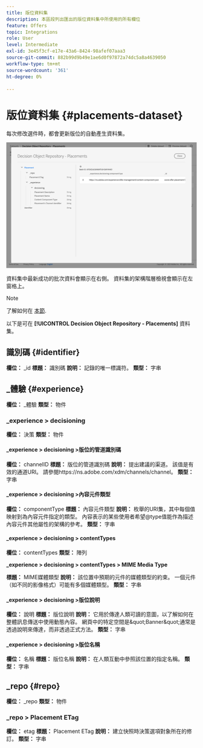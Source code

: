 ```yaml
---
title: 版位資料集
description: 本區段列出匯出的版位資料集中所使用的所有欄位
feature: Offers
topic: Integrations
role: User
level: Intermediate
exl-id: 3e45f3cf-e17e-43a6-8424-98afef07aaa3
source-git-commit: 882b99d9b49e1ae6d0f97872a74dc5a8a4639050
workflow-type: tm+mt
source-wordcount: '361'
ht-degree: 0%

---
```


# 版位資料集 {#placements-dataset}

每次修改選件時，都會更新版位的自動產生資料集。

![](../assets/dataset-placements.png)

資料集中最新成功的批次資料會顯示在右側。 資料集的架構階層檢視會顯示在左窗格上。

>[!NOTE]
>
>了解如何在 [本節](../export-catalog/access-dataset.md).

以下是可在 **[!UICONTROL Decision Object Repository - Placements]** 資料集。

<!--A placement describes a location or place in a personalized message. It is used to set technical constraints for content that the personalization decision supplies. The placement also represents a request to produce certain types of metrics when an experience event is produced where this placement is involved. For instance, the placement facilitates a personalized clickable image inside an email shown to an end-user. The placement may for instance request from the assembled experience that the click on its image gets reported in an experience event with a metric https://ns.adobe.com/xdm/data/metrics/web/linkclicks and a reference to this placement.-->

## 識別碼 {#identifier}

**欄位：** _id
**標題：** 識別碼
**說明：** 記錄的唯一標識符。
**類型：** 字串

## _體驗 {#experience}

**欄位：** _體驗
**類型：** 物件

### _experience > decisioning

**欄位：** 決策
**類型：** 物件

#### _experience > decisioning >版位的管道識別碼

**欄位：** channelID
**標題：** 版位的管道識別碼
**說明：** 提出建議的渠道。 該值是有效的通道URI。 請參閱https://ns.adobe.com/xdm/channels/channel。
**類型：** 字串

#### _experience > decisioning >內容元件類型

**欄位：** componentType
**標題：** 內容元件類型
**說明：** 枚舉的URI集，其中每個值映射到為內容元件指定的類型。 內容表示的某些使用者希望@type值能作為描述內容元件其他屬性的架構的參考。
**類型：** 字串

#### _experience > decisioning > contentTypes

**欄位：** contentTypes
**類型：** 陣列

**_experience > decisioning > contentTypes > MIME Media Type**

**標題：** MIME媒體類型
**說明：** 該位置中預期的元件的媒體類型的約束。 一個元件（如不同的影像格式）可能有多個媒體類型。
**類型：** 字串

#### _experience > decisioning >版位說明

**欄位：** 說明
**標題：** 版位說明
**說明：** 它用於傳達人類可讀的意圖，以了解如何在整體訊息傳送中使用動態內容。 網頁中的特定空間是\&quot;Banner\&quot;通常是透過說明來傳達，而非透過正式方法。
**類型：** 字串

#### _experience > decisioning >版位名稱

**欄位：** 名稱
**標題：** 版位名稱
**說明：** 在人類互動中參照該位置的指定名稱。
**類型：** 字串

## _repo {#repo}

**欄位：** _repo
**類型：** 物件

### _repo > Placement ETag

**欄位：** etag
**標題：** Placement ETag
**說明：** 建立快照時決策選項對象所在的修訂。
**類型：** 字串
